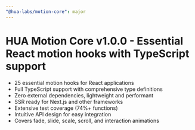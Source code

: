 ```yaml
---
"@hua-labs/motion-core": major
---
```


# HUA Motion Core v1.0.0 - Essential React motion hooks with TypeScript support

- 25 essential motion hooks for React applications
- Full TypeScript support with comprehensive type definitions
- Zero external dependencies, lightweight and performant
- SSR ready for Next.js and other frameworks
- Extensive test coverage (74%+ functions)
- Intuitive API design for easy integration
- Covers fade, slide, scale, scroll, and interaction animations
